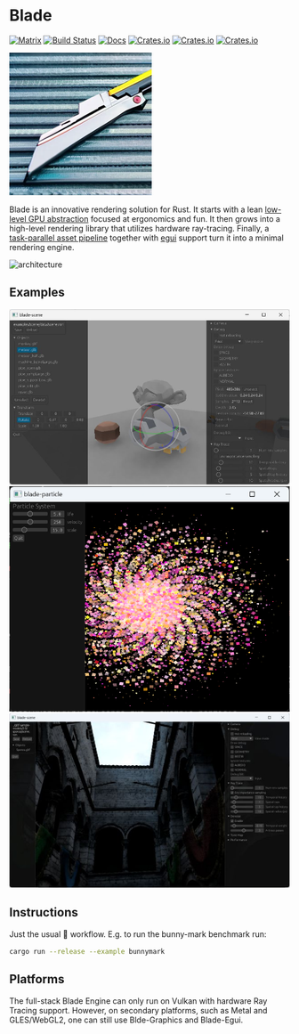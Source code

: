 # Blade

[![Matrix](https://img.shields.io/static/v1?label=dev&message=%23blade&color=blueviolet&logo=matrix)](https://matrix.to/#/#blade-dev:matrix.org)
[![Build Status](https://github.com/kvark/blade/workflows/check/badge.svg)](https://github.com/kvark/blade/actions)
[![Docs](https://docs.rs/blade/badge.svg)](https://docs.rs/blade)
[![Crates.io](https://img.shields.io/crates/v/blade.svg?label=blade)](https://crates.io/crates/blade)
[![Crates.io](https://img.shields.io/crates/v/blade-graphics.svg?label=blade-graphics)](https://crates.io/crates/blade-graphics)
[![Crates.io](https://img.shields.io/crates/v/blade-render.svg?label=blade-render)](https://crates.io/crates/blade-render)

![](logo.png)

Blade is an innovative rendering solution for Rust. It starts with a lean [low-level GPU abstraction](https://youtu.be/63dnzjw4azI?t=623) focused at ergonomics and fun. It then grows into a high-level rendering library that utilizes hardware ray-tracing. Finally, a [task-parallel asset pipeline](https://youtu.be/1DiA3OYqvqU) together with [egui](https://www.egui.rs/) support turn it into a minimal rendering engine.

![architecture](architecture.png)

## Examples

![scene editor](../blade-egui/etc/scene-editor.jpg)
![particles example](../blade-graphics/etc/particles.png)
![sponza scene](../blade-render/etc/sponza.jpg)

## Instructions

Just the usual :crab: workflow. E.g. to run the bunny-mark benchmark run:
```bash
cargo run --release --example bunnymark
```

## Platforms

The full-stack Blade Engine can only run on Vulkan with hardware Ray Tracing support.
However, on secondary platforms, such as Metal and GLES/WebGL2, one can still use Blde-Graphics and Blade-Egui.
